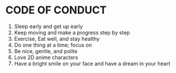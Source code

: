 # CODE OF CONDUCT
1. Sleep early and get up early
1. Keep moving and make a progress step by step
1. Exercise, Eat well, and stay healthy
1. Do one thing at a time; focus on
1. Be nice, gentle, and polite
1. Love 2D anime characters
1. Have a bright smile on your face and have a dream in your heart